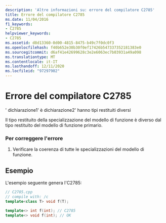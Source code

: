 ```yaml
---
description: 'Altre informazioni su: errore del compilatore C2785'
title: Errore del compilatore C2785
ms.date: 11/04/2016
f1_keywords:
- C2785
helpviewer_keywords:
- C2785
ms.assetid: d8d13360-0d00-4815-8475-b49c7f0dc0f3
ms.openlocfilehash: f40b652e30b30f0ef17426b547337352181383e0
ms.sourcegitcommit: d6af41e42699628c3e2e6063ec7b03931a49a098
ms.translationtype: MT
ms.contentlocale: it-IT
ms.lasthandoff: 12/11/2020
ms.locfileid: "97297902"
---
```

# <a name="compiler-error-c2785"></a>Errore del compilatore C2785

' dichiarazione1' è dichiarazione2' hanno tipi restituiti diversi

Il tipo restituito della specializzazione del modello di funzione è diverso dal tipo restituito del modello di funzione primario.

### <a name="to-correct-this-error"></a>Per correggere l'errore

1. Verificare la coerenza di tutte le specializzazioni del modello di funzione.

## <a name="example"></a>Esempio

L'esempio seguente genera l'C2785:

```cpp
// C2785.cpp
// compile with: /c
template<class T> void f(T);

template<> int f(int); // C2785
template<> void f(int); // OK
```

